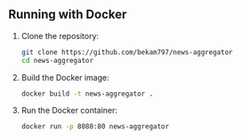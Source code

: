 ## Running with Docker

1. Clone the repository:

   ```bash
   git clone https://github.com/bekam797/news-aggregator
   cd news-aggregator

   ```

2. Build the Docker image:

   ```bash
   docker build -t news-aggregator .

   ```

3. Run the Docker container:
   ```bash
   docker run -p 8080:80 news-aggregator

   ```
